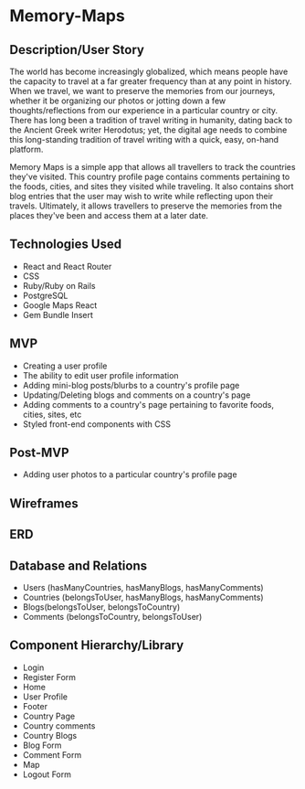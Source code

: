 # Memory-Maps

## Description/User Story

The world has become increasingly globalized, which means people have the
capacity to travel at a far greater frequency than at any point in history.
When we travel, we want to preserve the memories from our journeys, whether
it be organizing our photos or jotting down a few thoughts/reflections from
our experience in a particular country or city. There has long been a tradition
of travel writing in humanity, dating back to the Ancient Greek writer Herodotus;
yet, the digital age needs to combine this long-standing tradition of travel
writing with a quick, easy, on-hand platform.


Memory Maps is a simple app that allows all travellers to track the countries
they've visited. This country profile page contains comments
pertaining to the foods, cities, and sites they visited while traveling. It also
contains short blog entries that the user may wish to write while reflecting
upon their travels. Ultimately, it allows travellers to preserve the memories from
the places they've been and access them at a later date.

## Technologies Used

- React and React Router
- CSS
- Ruby/Ruby on Rails
- PostgreSQL
- Google Maps React
- Gem Bundle Insert

## MVP
  - Creating a user profile
  - The ability to edit user profile information
  - Adding mini-blog posts/blurbs to a country's profile page
  - Updating/Deleting blogs and comments on a country's page
  - Adding comments to a country's page pertaining to favorite foods, cities,
  sites, etc
  - Styled front-end components with CSS

## Post-MVP
- Adding user photos to a particular country's profile page  

## Wireframes


## ERD

## Database and Relations

- Users (hasManyCountries, hasManyBlogs, hasManyComments)
- Countries (belongsToUser, hasManyBlogs, hasManyComments)
- Blogs(belongsToUser, belongsToCountry)
- Comments (belongsToCountry, belongsToUser)

## Component Hierarchy/Library

- Login
- Register Form
- Home
- User Profile
- Footer
- Country Page
- Country comments
- Country Blogs
- Blog Form
- Comment Form
- Map
- Logout Form
